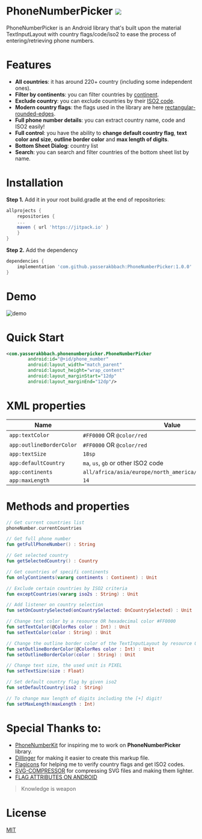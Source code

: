 # PhoneNumberPicker [![](https://jitpack.io/v/dmitry-lashin-dev/PhoneNumberPicker.svg)](https://jitpack.io/#dmitry-lashin-dev/PhoneNumberPicker)
PhoneNumberPicker is an Android library that's built upon the material TextInputLayout with country flags/code/iso2 to ease the process of entering/retrieving phone numbers.

# Features
-  **All countries**: it has around 220+ country (including some independent ones).
-  **Filter by continents**: you can filter countries by [continent](https://en.wikipedia.org/wiki/Continent).
-  **Exclude country**: you can exclude countries by their [ISO2 code](https://en.wikipedia.org/wiki/List_of_ISO_3166_country_codes).
-  **Modern country flags**: the flags used in the library are here [rectangular-rounded-edges](https://www.flaticon.com/packs/international-flags/2?k=1626958303329).
-  **Full phone number details**: you can extract country name, code and ISO2 easily!
-  **Full control**: you have the ability to **change default country flag**, **text color and size**, **outline border color** and **max length of digits**.
-  **Bottom Sheet Dialog**: country list
-  **Search**: you can search and filter countries of the bottom sheet list by name.

# Installation
**Step 1.** Add it in your root build.gradle at the end of repositories:
```gradle
allprojects {
    repositories {
	...
	maven { url 'https://jitpack.io' }
    }
}
```
**Step 2.** Add the dependency
```gradle
dependencies {
	implementation 'com.github.yasserakbbach:PhoneNumberPicker:1.0.0'
}
```

# Demo
![demo](https://media.giphy.com/media/JcVSj4T1CYST7aKHXL/giphy.gif)

# Quick Start
```xml
<com.yasserakbbach.phonenumberpicker.PhoneNumberPicker
        android:id="@+id/phone_number"
        android:layout_width="match_parent"
        android:layout_height="wrap_content"
        android:layout_marginStart="12dp"
        android:layout_marginEnd="12dp"/>
```

# XML properties
| Name | Value                                             |
|------|---------------------------------------------------|
|```app:textColor``` | ```#FF0000``` OR ```@color/red``` |
|```app:outlineBorderColor``` | ```#FF0000``` OR ```@color/red``` |
|```app:textSize``` | ```18sp``` |
|```app:defaultCountry``` | ```ma```, ```us```, ```gb``` or other ISO2 code|
|```app:continents``` | ```all/africa/asia/europe/north_america/south_america/oceania``` |
|```app:maxLength``` | ```14``` |

# Methods and properties
```kotlin
// Get current countries list
phoneNumber.currentCountries

// Get full phone number
fun getFullPhoneNumber() : String

// Get selected country
fun getSelectedCountry() : Country

// Get countries of specifi continents
fun onlyContinents(vararg continents : Continent) : Unit

// Exclude certain countries by ISO2 criteria
fun exceptCountries(vararg iso2s : String) : Unit

// Add listener on country selection
fun setOnCountrySelected(onCountrySelected: OnCountrySelected) : Unit

// Change text color by a resource OR hexadecimal color #FF0000
fun setTextColor(@ColorRes color : Int) : Unit
fun setTextColor(color : String) : Unit

// Change the outline border color of the TextInputLayout by resource OR hexadecimal color 
fun setOutlineBorderColor(@ColorRes color : Int) : Unit
fun setOutlineBorderColor(color : String) : Unit

// Change text size, the used unit is PIXEL
fun setTextSize(size : Float)

// Set default country flag by given iso2
fun setDefaultCountry(iso2 : String)

// To change max length of digits including the [+] digit!
fun setMaxLength(maxLength : Int)
```

# Special Thanks to:
- [PhoneNumberKit](https://github.com/ibrahimsn98/PhoneNumberKit) for inspiring me to work on **PhoneNumberPicker** library.
- [Dillinger](https://dillinger.io/) for making it easier to create this markup file.
- [Flagicons](https://flagicons.lipis.dev/) for helping me to verify country flags and get ISO2 codes.
- [SVG-COMPRESSOR](https://online-converting.com/svg-optimizer/) for compressing SVG files and making them lighter.
- [FLAG ATTRIBUTES ON ANDROID](https://medium.com/@JakobUlbrich/flag-attributes-in-android-how-to-use-them-ac4ec8aee7d1)

> Knowledge is weapon

# License
[MIT](https://github.com/yasserakbbach/PhoneNumberPicker/blob/main/LICENSE)
